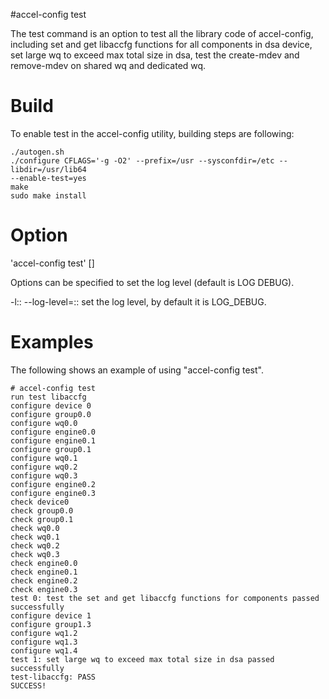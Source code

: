 #accel-config test

The test command is an option to test all the library code of accel-config,
including set and get libaccfg functions for all components in dsa device, set
large wq to exceed max total size in dsa, test the create-mdev and remove-mdev
on shared wq and dedicated wq.

Build
=====
To enable test in the accel-config utility, building steps are following:

```
./autogen.sh
./configure CFLAGS='-g -O2' --prefix=/usr --sysconfdir=/etc --libdir=/usr/lib64
--enable-test=yes
make
sudo make install
```

Option
======
'accel-config test' [<options>]

Options can be specified to set the log level (default is LOG DEBUG).

-l::
--log-level=::
	set the log level, by default it is LOG_DEBUG.

Examples
========
The following shows an example of using "accel-config test".

```
# accel-config test
run test libaccfg
configure device 0
configure group0.0
configure wq0.0
configure engine0.0
configure engine0.1
configure group0.1
configure wq0.1
configure wq0.2
configure wq0.3
configure engine0.2
configure engine0.3
check device0
check group0.0
check group0.1
check wq0.0
check wq0.1
check wq0.2
check wq0.3
check engine0.0
check engine0.1
check engine0.2
check engine0.3
test 0: test the set and get libaccfg functions for components passed successfully
configure device 1
configure group1.3
configure wq1.2
configure wq1.3
configure wq1.4
test 1: set large wq to exceed max total size in dsa passed successfully
test-libaccfg: PASS
SUCCESS!
```
